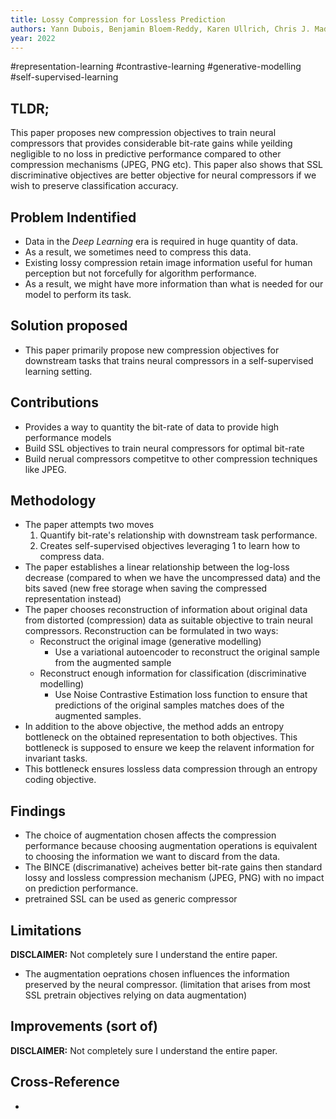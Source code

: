 ```yaml
---
title: Lossy Compression for Lossless Prediction
authors: Yann Dubois, Benjamin Bloem-Reddy, Karen Ullrich, Chris J. Maddison
year: 2022
---
```


#representation-learning #contrastive-learning #generative-modelling #self-supervised-learning 

## TLDR;
This paper proposes new compression objectives to train neural compressors that provides considerable bit-rate gains while yeilding negligible to no loss in predictive performance compared to other compression mechanisms (JPEG, PNG etc). This paper also shows that SSL discriminative objectives are better objective for neural compressors if we wish to preserve classification accuracy.

## Problem Indentified
- Data in the *Deep Learning* era is required in huge quantity of data.
- As a result, we sometimes need to compress this data.
- Existing lossy compression retain image information useful for human perception but not forcefully for algorithm performance.
- As a result, we might have more information than what is needed for our model to perform its task.

## Solution proposed 
- This paper primarily propose new compression objectives for downstream tasks that trains neural compressors in a self-supervised learning setting.

## Contributions
- Provides a way to quantity the bit-rate of data to provide high performance models
- Build SSL objectives to train neural compressors for optimal bit-rate
- Build nerual compressors competitve to other compression techniques like JPEG.

## Methodology
- The paper attempts two moves
	1. Quantify bit-rate's relationship with downstream task performance.
	2. Creates self-supervised objectives leveraging  1 to learn how to compress data.
- The paper establishes a linear relationship between the log-loss decrease (compared to when we have the uncompressed data) and the bits saved (new free storage when saving the compressed representation instead)
- The paper chooses reconstruction of information about original data from distorted (compression) data as suitable objective to train neural compressors. Reconstruction can be formulated in two ways:
	- Reconstruct the original image (generative modelling)
		- Use a variational autoencoder to reconstruct the original sample from the augmented sample
	- Reconstruct enough information for classification (discriminative modelling)
		- Use Noise Contrastive Estimation loss function to ensure that predictions of the original samples matches does of the augmented samples.
- In addition to the above objective, the method adds an entropy bottleneck on the obtained representation to both objectives.  This bottleneck is supposed to ensure we keep the relavent information for invariant tasks.
- This bottleneck ensures lossless data compression through an entropy coding objective.

## Findings
- The choice of augmentation chosen affects the compression performance because choosing augmentation operations is equivalent to choosing the information we want to discard from the data.
- The BINCE (discrimanative) acheives better bit-rate gains then standard lossy and lossless compression mechanism (JPEG, PNG) with no impact on prediction performance.
- pretrained SSL can be used as generic compressor

## Limitations
**DISCLAIMER:** Not completely sure I understand the entire paper.
- The augmentation oeprations chosen influences the information preserved by the neural compressor. (limitation that arises from most SSL pretrain objectives relying on data augmentation)

## Improvements (sort of)
**DISCLAIMER:** Not completely sure I understand the entire paper.


## Cross-Reference
- 


